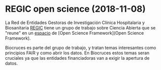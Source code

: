 # REGIC open science (2018-11-08)

La Red de Entidades Gestoras de Investigación Clínica Hospitalaria y Biosanitaria [REGIC](http://regic.org/) tiene un grupo de trabajo sobre Ciencia Abierta que se "reune" en un [espacio](https://osf.io/exmsq/) de [Open Science Framework](Open Science Framework).

Biocruces es parte del grupo de trabajo, y tratan temas interesantes como principios FAIR y como abrir los datos. En Biocruces estos temas seran cruciales ya que las entidades financiadoras van a exigir la apertura de datos. 
